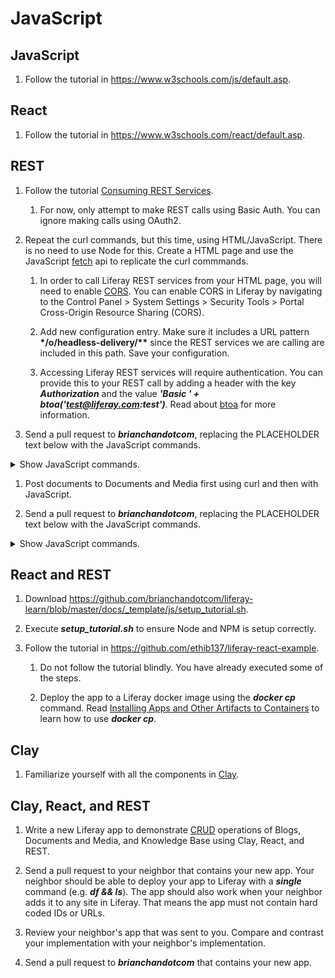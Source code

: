 # JavaScript

## JavaScript

1. Follow the tutorial in https://www.w3schools.com/js/default.asp.

## React

1. Follow the tutorial in https://www.w3schools.com/react/default.asp.

## REST

1. Follow the tutorial [Consuming REST Services](https://learn.liferay.com/dxp/latest/en/headless-delivery/consuming-apis/consuming-rest-services.html).

   1. For now, only attempt to make REST calls using Basic Auth. You can ignore making calls using OAuth2.

1. Repeat the curl commands, but this time, using HTML/JavaScript. There is no need to use Node for this. Create a HTML page and use the JavaScript [fetch](https://developer.mozilla.org/en-US/docs/Web/API/Fetch_API/Using_Fetch) api to replicate the curl commmands.

   1. In order to call Liferay REST services from your HTML page, you will need to enable [CORS](https://developer.mozilla.org/en-US/docs/Web/HTTP/CORS). You can enable CORS in Liferay by navigating to the Control Panel > System Settings > Security Tools > Portal Cross-Origin Resource Sharing (CORS).

   1. Add new configuration entry. Make sure it includes a URL pattern **\*/o/headless-delivery/\*\*** since the REST services we are calling are included in this path. Save your configuration.

   1. Accessing Liferay REST services will require authentication. You can provide this to your REST call by adding a header with the key **_Authorization_** and the value **_'Basic ' + btoa('test@liferay.com:test')_**. Read about [btoa](https://developer.mozilla.org/en-US/docs/Web/API/WindowOrWorkerGlobalScope/btoa) for more information.

1. Send a pull request to **_brianchandotcom_**, replacing the PLACEHOLDER text below with the JavaScript commands.

<details>
	<summary>Show JavaScript commands.</summary>

```
//fetch functions to post, get all posts, get a specific post by id, delete a specific post by id.
//it may be necessary to change the siteId value and the authorization field in headers.
//Intern: Eric Moritsuka

const siteId = "20121";

function POST() {
  fetch(
    `http://localhost:8080/o/headless-delivery/v1.0/sites/${siteId}/blog-postings`,
    {
      method: "POST",
      headers: {
        "Content-Type": "application/json",
        Authorization: "Basic " + btoa("test@liferay.com:learn"),
      },
      body: JSON.stringify({
        headline: "Test Blog Entry from REST Services",
        articleBody:
          "This article was posted via REST services provided by Liferay DXP.",
      }),
    }
  )
    .then((response) => response.json())
    .then((data) => {
      console.log("Success: ", data);
    })
    .catch((error) => {
      console.error("Error: ", error);
    });
}

function GET() {
  fetch(
    `http://localhost:8080/o/headless-delivery/v1.0/sites/${siteId}/blog-postings/`,
    {
      headers: {
        Authorization: "Basic " + btoa("test@liferay.com:learn"),
      },
    }
  )
    .then((response) => response.json())
    .then((data) => {
      console.log("Success: ", data);
    })
    .catch((error) => {
      console.error("Error: ", error);
    });
}

function GET_BLOG_BY_ID(blogId) {
  fetch(
    `http://localhost:8080/o/headless-delivery/v1.0/blog-postings/${blogId}`,
    {
      headers: {
        Authorization: "Basic " + btoa("test@liferay.com:learn"),
      },
    }
  )
    .then((response) => response.json())
    .then((data) => {
      console.log("Success: ", data);
    })
    .catch((error) => {
      console.error("Error: ", error);
    });
}

function DELETE_BLOG_BY_ID(blogId) {
  fetch(
    `http://localhost:8080/o/headless-delivery/v1.0/blog-postings/${blogId}`,
    {
      method: "DELETE",
      headers: {
        Authorization: "Basic " + btoa("test@liferay.com:learn"),
      },
    }
  )
    .then((response) => response.json())
    .then((data) => {
      console.log("Success: ", data);
    })
    .catch((error) => {
      console.error("Error: ", error);
    });
}
```

</details>

1.  Post documents to Documents and Media first using curl and then with JavaScript.

1.  Send a pull request to **_brianchandotcom_**, replacing the PLACEHOLDER text below with the JavaScript commands.

<details>
  <summary>Show JavaScript commands.</summary>

    ```
    //fetch function to post a document to Documents and Media
    //it may be necessary to change the siteId value and the authorization field (password) in headers (in documentFetch.js).
    //Intern: Eric Moritsuka

    //In index.html:
    //(I created the file so I could test the api by sending an actual file).

    <!DOCTYPE html>

    <html lang="en">
      <head>
        <meta charset="UTF-8" />
        <meta http-equiv="X-UA-Compatible" content="IE=edge" />
        <meta name="viewport" content="width=device-width, initial-scale=1.0" />
        <title>Document</title>
      </head>
      <body>
        <form id="formDocument">
          <input type="file" id="document" name="img" accept="image/*" />
          <button id="button">enviar</button>
        </form>

        <script src="documentFetch.js"></script>

      </body>
    </html>



    //In documentFetch.js
    const siteId = "20121";

    const button = document.getElementById("button");
    const formDocument = document.getElementById("formDocument");

    const clickHandler = (event) => {
      const myFileHere = document.getElementById("document");

      const form = new FormData();
      form.append("file", myFileHere.files[0]);
      event.preventDefault();
      DOCUMENT_POST(form);
    };

    function DOCUMENT_POST(formData) {
      fetch(
        `http://localhost:8080/o/headless-delivery/v1.0/sites/${siteId}/documents`,
        {
          method: "POST",
          headers: new Headers({
            Authorization: "Basic " + btoa("test@liferay.com:learn"),
          }),
          body: formData,
        }
      )
        .then((resposta) => resposta.json())
        .then((data) => console.log(data));
    }

    button.addEventListener("click", clickHandler);

    ```

</details>

## React and REST

<!--1. Type ***sudo dnf install nodejs npm*** to install Node and NPM.-->

1. Download https://github.com/brianchandotcom/liferay-learn/blob/master/docs/_template/js/setup_tutorial.sh.

1. Execute **_setup_tutorial.sh_** to ensure Node and NPM is setup correctly.

1. Follow the tutorial in https://github.com/ethib137/liferay-react-example.

   1. Do not follow the tutorial blindly. You have already executed some of the steps.

   1. Deploy the app to a Liferay docker image using the **_docker cp_** command. Read [Installing Apps and Other Artifacts to Containers](https://learn.liferay.com/dxp/latest/en/installation-and-upgrades/installing-liferay/using-liferay-docker-images/installing-apps-and-other-artifacts-to-containers.html) to learn how to use **_docker cp_**.

## Clay

1. Familiarize yourself with all the components in [Clay](https://clayui.com/docs/components/index.html).

## Clay, React, and REST

1. Write a new Liferay app to demonstrate [CRUD](https://en.wikipedia.org/wiki/Create,_read,_update_and_delete) operations of Blogs, Documents and Media, and Knowledge Base using Clay, React, and REST.

1. Send a pull request to your neighbor that contains your new app. Your neighbor should be able to deploy your app to Liferay with a **_single_** command (e.g. **_df && ls_**). The app should also work when your neighbor adds it to any site in Liferay. That means the app must not contain hard coded IDs or URLs.

1. Review your neighbor's app that was sent to you. Compare and contrast your implementation with your neighbor's implementation.

1. Send a pull request to **_brianchandotcom_** that contains your new app.

